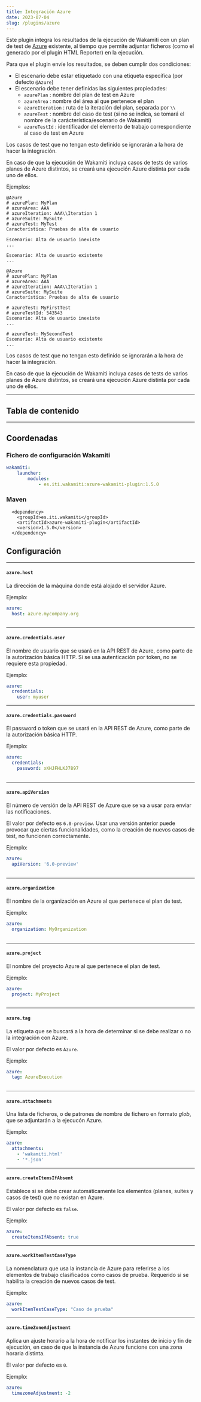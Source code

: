 ```yaml
---
title: Integración Azure
date: 2023-07-04
slug: /plugins/azure
---
```


Este plugin integra los resultados de la ejecución de Wakamiti con un plan de test
de [Azure](https://azure.microsoft.com/) existente, al tiempo que permite adjuntar
ficheros (como el generado por el plugin HTML Reporter) en la ejecución.


Para que el plugin envíe los resultados, se deben cumplir dos condiciones:

- El escenario debe estar etiquetado con una etiqueta específica (por defecto `@Azure`)
- El escenario debe tener definidas las siguientes propiedades:
    - `azurePlan` : nombre del plan de test en Azure
    - `azureArea` : nombre del área al que pertenece el plan
    - `azureIteration` : ruta de la iteración del plan, separada por `\\`
    - `azureTest` : nombre del caso de test (si no se indica, se tomará el nombre de la carácterística/escenario de Wakamiti)
    - `azureTestId` : identificador del elemento de trabajo correspondiente al caso de test en Azure

Los casos de test que no tengan esto definido se ignorarán a la hora de hacer la integración.

En caso de que la ejecución de Wakamiti incluya casos de tests de varios planes de Azure distintos,
se creará una ejecución Azure distinta por cada uno de ellos.


Ejemplos:

```gherkin
@Azure
# azurePlan: MyPlan
# azureArea: AAA
# azureIteration: AAA\\Iteration 1
# azureSuite: MySuite
# azureTest: MyTest
Característica: Pruebas de alta de usuario

Escenario: Alta de usuario inexiste
...

Escenario: Alta de usuario existente
...
```

```gherkin
@Azure
# azurePlan: MyPlan
# azureArea: AAA
# azureIteration: AAA\\Iteration 1
# azureSuite: MySuite
Característica: Pruebas de alta de usuario

# azureTest: MyFirstTest
# azureTestId: 543543  
Escenario: Alta de usuario inexiste
...

# azureTest: MySecondTest
Escenario: Alta de usuario existente
...
```

Los casos de test que no tengan esto definido se ignorarán a la hora de hacer la integración.

En caso de que la ejecución de Wakamiti incluya casos de tests de varios planes de Azure distintos,
se creará una ejecución Azure distinta por cada uno de ellos.



---
## Tabla de contenido

---



Coordenadas
----------------------------------------------------------------------------------------------------

### Fichero de configuración Wakamiti

```yaml
wakamiti:
    launcher:
        modules:
            - es.iti.wakamiti:azure-wakamiti-plugin:1.5.0
```

### Maven

```
  <dependency>
    <groupId>es.iti.wakamiti</groupId>
    <artifactId>azure-wakamiti-plugin</artifactId>
    <version>1.5.0</version>
  </dependency>
```


## Configuración



---
####  `azure.host`
La dirección de la máquina donde está alojado el servidor Azure.

Ejemplo:

```yaml
azure:
  host: azure.mycompany.org
  
```

---
####  `azure.credentials.user`
El nombre de usuario que se usará en la API REST de Azure, como parte de la autorización básica HTTP.
Si se usa autenticación por token, no se requiere esta propiedad.

Ejemplo:

```yaml
azure:
  credentials:
    user: myuser

```


---
####  `azure.credentials.password`
El password o token que se usará en la API REST de Azure, como parte de la autorización básica HTTP.


Ejemplo:

```yaml
azure:
  credentials:
    password: xKHJFHLKJ7897
  
```


---
####  `azure.apiVersion`
El número de versión de la API REST de Azure que se va a usar para enviar las notificaciones.

El valor por defecto es `6.0-preview`. Usar una versión anterior puede provocar que ciertas funcionalidades,
como la creación de nuevos casos de test, no funcionen correctamente.

Ejemplo:

```yaml
azure:
  apiVersion: '6.0-preview'
  
```


---
####  `azure.organization`
El nombre de la organización en Azure al que pertenece el plan de test.

Ejemplo:

```yaml
azure:
  organization: MyOrganization
  
```


---
####  `azure.project`
El nombre del proyecto Azure al que pertenece el plan de test.

Ejemplo:

```yaml
azure:
  project: MyProject
  
```


---
####  `azure.tag`
La etiqueta que se buscará a la hora de determinar si se debe realizar o no la integración
con Azure.

El valor por defecto es `Azure`.

Ejemplo:

```yaml
azure:
  tag: AzureExecution
  
```



---
####  `azure.attachments`
Una lista de ficheros, o de patrones de nombre de fichero en formato _glob_, que
se adjuntarán a la ejecucón Azure.


Ejemplo:

```yaml
azure:
  attachments:
    - 'wakamiti.html'
    - '*.json'  
```



---
####  `azure.createItemsIfAbsent`
Establece si se debe crear automáticamente los elementos (planes, suites y casos de test) que no
existan en Azure.

El valor por defecto es `false`.

Ejemplo:

```yaml
azure:
  createItemsIfAbsent: true
```



---
####  `azure.workItemTestCaseType`
La nomenclatura que usa la instancia de Azure para referirse a los elementos de trabajo clasificados
como casos de prueba. Requerido si se habilita la creación de nuevos casos de test.


Ejemplo:

```yaml
azure:
  workItemTestCaseType: "Caso de prueba"
```



---
####  `azure.timeZoneAdjustment`
Aplica un ajuste horario a la hora de notificar los instantes de inicio y fin de ejecución, en caso
de que la instancia de Azure funcione con una zona horaria distinta.


El valor por defecto es `0`.

Ejemplo:

```yaml
azure:
  timezoneAdjustment: -2
```


